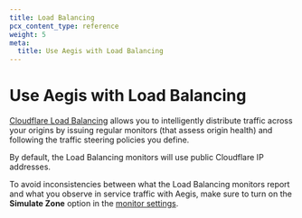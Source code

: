 ```yaml
---
title: Load Balancing
pcx_content_type: reference
weight: 5
meta:
  title: Use Aegis with Load Balancing
---
```


# Use Aegis with Load Balancing

[Cloudflare Load Balancing](/load-balancing/) allows you to intelligently distribute traffic across your origins by issuing regular monitors (that assess origin health) and following the traffic steering policies you define.

By default, the Load Balancing monitors will use public Cloudflare IP addresses.

To avoid inconsistencies between what the Load Balancing monitors report and what you observe in service traffic with Aegis, make sure to turn on the **Simulate Zone** option in the [monitor settings](/load-balancing/monitors/create-monitor/#create-a-monitor).